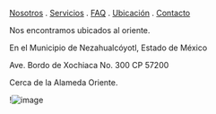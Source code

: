 [Nosotros](./nosotros.md) . [Servicios](./servicios.md) . [FAQ](FAQ.md) . [Ubicación](ubicacion.md) . [Contacto](./contacto.md)


Nos encontramos ubicados al oriente.

En el Municipio de Nezahualcóyotl, Estado de México 

Ave. Bordo de Xochiaca No. 300 CP 57200

Cerca de la Alameda Oriente.

!![image](https://user-images.githubusercontent.com/101680842/158954230-d38353a3-c4e9-49cb-adf3-1db53b5022ce.png)


 

